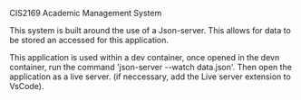 CIS2169 Academic Management System

This system is built around the use of a Json-server. This allows for data to be stored an accessed for this application. 

This application is used within a dev container, once opened in the devn container, run the command 'json-server --watch data.json'.
Then open the application as a live server. (if neccessary, add the Live server extension to VsCode).